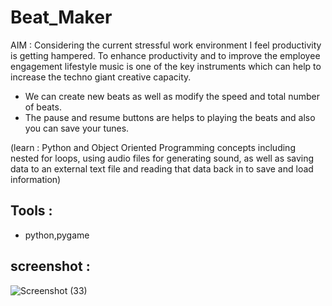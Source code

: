 # Beat_Maker
AIM : Considering the current stressful work environment I feel productivity is getting hampered. To enhance productivity and to improve the employee engagement
lifestyle music is one of the key instruments which can help to increase the techno giant creative capacity.

- We can create new beats as well as modify the speed and total number of beats.
- The pause and resume buttons are helps to playing the beats and also you can save your tunes.

(learn : Python and Object Oriented Programming concepts including nested for loops, using audio files for generating sound, as well as saving data to an external text file and reading that data back in to save and load information)

## Tools :
- python,pygame

## screenshot :
![Screenshot (33)](https://user-images.githubusercontent.com/106008762/182127441-4c91ba8c-d265-4d95-9e3d-7afc463d97f6.png)
